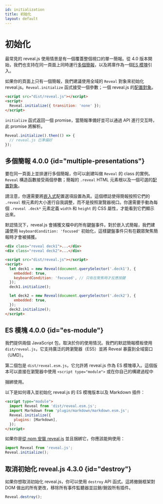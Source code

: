 ```yaml
---
id: initialization
title: 初始化
layout: default
---
```


# 初始化

最常見的 reveal.js 使用情景是有一個覆蓋整個視口的單一簡報。從 4.0 版本開始，我們也支持在同一頁面上同時運行[多個簡報](#multiple-presentations)，以及將庫作為一個[ES 模塊](#es-module)引入。

如果你的頁面上只有一個簡報，我們建議使用全域的 `Reveal` 對象來初始化 reveal.js。`Reveal.initialize` 函式接受一個參數；一個 reveal.js 的[配置對象](/zh-hant/config/)。

```html
<script src="dist/reveal.js"></script>
<script>
  Reveal.initialize({ transition: 'none' });
</script>
```

`initialize` 函式返回一個 promise，當簡報準備好並可以通過 API 進行交互時，此 promise 將解析。

```js
Reveal.initialize().then(() => {
  // reveal.js 已準備好
});
```

## 多個簡報 <span class="r-version-badge new">4.0.0</span> {id="multiple-presentations"}

要在同一頁面上並排運行多個簡報，你可以創建叫做 `Reveal` 的 class 的實例。`Reveal` 構造函數接受兩個參數；簡報的 `.reveal` HTML 元素根以及一個可選的[配置對象](/zh-hant/config/)。

請注意，你還需要將[嵌入式](/zh-hant/presentation-size/#嵌入式)配置選項設置為真。這個標誌使得簡報按照它們的 `.reveal` 根元素的大小進行自我調整，而不是按照瀏覽器視口。你還需要手動為每個 `.reveal .deck*` 元素定義 `width` 和 `height` 的 CSS 屬性，才能看到它們顯示出來。

默認情況下，reveal.js 會捕獲文檔中的所有鍵盤事件。對於嵌入式簡報，我們建議使用 `keyboardCondition: 'focused'` 初始化，這樣鍵盤事件只有在觀眾聚焦簡報時才會被捕獲。

```html
<div class="reveal deck1">...</div>
<div class="reveal deck2">...</div>

<script src="dist/reveal.js"></script>
<script>
  let deck1 = new Reveal(document.querySelector('.deck1'), {
    embedded: true,
    keyboardCondition: 'focused', // 只有在聚焦時才反應按鍵
  });
  deck1.initialize();

  let deck2 = new Reveal(document.querySelector('.deck2'), {
    embedded: true,
  });
  deck2.initialize();
</script>
```

## ES 模塊 <span class="r-version-badge new">4.0.0</span> {id="es-module"}

我們提供兩個 JavaScript 包，取決於你的使用情況。我們的默認簡報模板使用 `dist/reveal.js`，它支持廣泛的跨瀏覽器（ES5）並將 Reveal 暴露到全域窗口（UMD）。

第二個包是 `dist/reveal.esm.js`，它允許將 reveal.js 作為 ES 模塊導入。這個版本可以直接在瀏覽器中使用 `<script type="module">` 或在你自己的構建過程中

捆綁使用。

以下是如何導入並初始化 reveal.js 的 ES 模塊版本以及 Markdown 插件：

```html
<script type="module">
  import Reveal from 'dist/reveal.esm.js';
  import Markdown from 'plugin/markdown/markdown.esm.js';
  Reveal.initialize({
    plugins: [Markdown],
  });
</script>
```

如果你是[從 npm 安裝 reveal.js](https://revealjs.com/zh-hant/installation/#%E5%BE%9E-npm-%E5%AE%89%E8%A3%9D) 並且捆綁它，你應該能夠使用：

```js
import Reveal from 'reveal.js';
Reveal.initialize();
```

## 取消初始化 reveal.js <span class="r-version-badge new">4.3.0</span> {id="destroy"}

如果你想取消初始化 reveal.js，你可以使用 `destroy` API 函式。這將撤銷框架對 DOM 做出的所有更改，移除所有事件監聽器並註銷/銷毀所有插件。

```js
Reveal.destroy();
```
